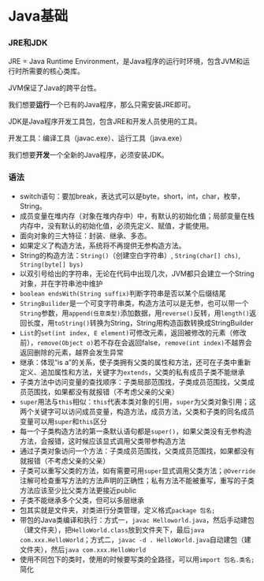 # Java基础

### JRE和JDK

JRE = Java Runtime Environment，是Java程序的运行时环境，包含JVM和运行时所需要的核心类库。

JVM保证了Java的跨平台性。

我们想要**运行**一个已有的Java程序，那么只需安装JRE即可。

JDK是Java程序开发工具包，包含JRE和开发人员使用的工具。

开发工具：编译工具（javac.exe）、运行工具（java.exe）

我们想要**开发**一个全新的Java程序，必须安装JDK。

### 语法

- switch语句：要加break，表达式可以是byte，short，int，char，枚举，String。
- 成员变量在堆内存（对象在堆内存中）中，有默认的初始化值；局部变量在栈内存中，没有默认的初始化值，必须先定义、赋值，才能使用。
- 面向对象的三大特征：封装、继承、多态。
- 如果定义了构造方法，系统将不再提供无参构造方法。
- String的构造方法：`String()`（创建空白字符串）, `String(char[] chs)`, `String(byte[] bys)`
- 以双引号给出的字符串，无论在代码中出现几次，JVM都只会建立一个String对象，并在字符串池中维护
- `boolean endsWith(String suffix)`判断字符串是否以某个后缀结尾
- `StringBuilider`是一个可变字符串类，构造方法可以是无参，也可以带一个`String`参数，用`append(任意类型)`添加数据，用`reverse()`反转，用`length()`返回长度，用`toString()`转换为String，String用构造函数转换成StringBuilder
- `List`的`set(int index, E element)`可修改元素，返回被修改的元素（修改前），`remove(Object o)`若不存在会返回false，`remove(int index)`不越界会返回删除的元素，越界会发生异常
- 继承：体现“is a”的关系，使子类拥有父类的属性和方法，还可在子类中重新定义、追加属性和方法，关键字为`extends`，父类的私有成员子类不能继承
- 子类方法中访问变量的查找顺序：子类局部范围找，子类成员范围找，父类成员范围找，如果都没有就报错（不考虑父亲的父亲）
- `super`用法与`this`相似：`this`代表本类对象的引用，`super`为父类对象引用；这两个关键字可以访问成员变量，构造方法，成员方法，父类和子类的同名成员变量可以用`super`和`this`区分
- 每一个子类构造方法的第一条默认语句都是`super()`，如果父类没有无参构造方法，会报错，这时候应该显式调用父类带参构造方法
- 通过子类对象访问一个方法：子类成员范围找，父类成员范围找，如果都没有就报错（不考虑父亲的父亲）
- 子类可以重写父类的方法，如有需要可用`super`显式调用父类方法；`@Override`注解可检查重写方法的方法声明的正确性；私有方法不能被重写，重写的子类方法应该至少比父类方法更接近public
- 子类不能继承多个父类，但可以多层继承
- 包其实就是文件夹，对类进行分类管理，定义格式`package 包名;`
- 带包的Java类编译和执行：方式一，`javac Helloworld.java`，然后手动建包（建文件夹），把`HelloWorld.class`放到文件夹下，最后`java com.xxx.HelloWorld`；方式二，`javac -d . HelloWorld.java`自动建包（建文件夹），然后`java com.xxx.HelloWorld`
- 使用不同包下的类时，使用的时候要写类的全路径，可以用`import 包名.类名;`简化